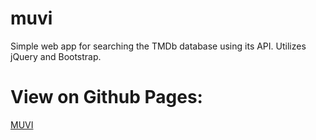 # muvi
Simple web app for searching the TMDb database using its API. Utilizes jQuery and Bootstrap.

# View on Github Pages:

[MUVI](https://shayandolikhani.github.io/muvi/)


